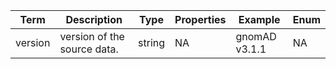 |Term | Description | Type | Properties | Example | Enum|
| ---| ---| ---| ---| ---| --- |
| version | version of the source data. | string | NA | gnomAD v3.1.1 | NA|
